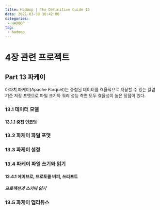 ```yaml
---
title: Hadoop | The Definitive Guide 13
date: 2021-03-30 10:42:00
categories:
 - HADOOP
tag:
 - hadoop
---
```


# 4장 관련 프로젝트

## Part 13 파케이

아파치 파케이(Apache Parquet)는 중첩된 데이터를 효율적으로 저장할 수 있는 컬럼 기준 저장 포맷으로 파일 크기와 쿼리 성능 측면 모두 효율성이 높은 장점이 있다.

<!-- more -->

### 13.1 데이터 모델

#### 13.1.1 중첩 인코딩

### 13.2 파케이 파일 포맷

### 13.3 파케이 설정

### 13.4 파케이 파일 쓰기와 읽기

#### 13.4.1 에이브로, 프로토콜 버퍼, 쓰리프트

##### 프로젝션과 스키마 읽기

### 13.5 파케이 맵리듀스

